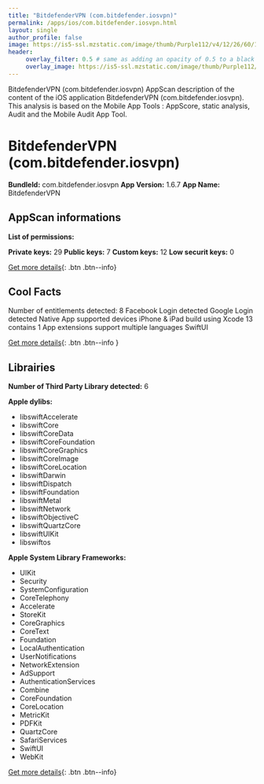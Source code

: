 ```yaml
---
title: "BitdefenderVPN (com.bitdefender.iosvpn)"
permalink: /apps/ios/com.bitdefender.iosvpn.html
layout: single
author_profile: false
image: https://is5-ssl.mzstatic.com/image/thumb/Purple112/v4/12/26/60/12266010-df71-37bf-4641-1e86476b46b5/AppIcon-0-0-1x_U007emarketing-0-0-0-7-0-0-sRGB-0-0-0-GLES2_U002c0-512MB-85-220-0-0.png/512x512bb.jpg
header: 
     overlay_filter: 0.5 # same as adding an opacity of 0.5 to a black background
     overlay_image: https://is5-ssl.mzstatic.com/image/thumb/Purple112/v4/12/26/60/12266010-df71-37bf-4641-1e86476b46b5/AppIcon-0-0-1x_U007emarketing-0-0-0-7-0-0-sRGB-0-0-0-GLES2_U002c0-512MB-85-220-0-0.png/512x512bb.jpg
---
```

BitdefenderVPN (com.bitdefender.iosvpn) AppScan description of the content of the iOS application BitdefenderVPN (com.bitdefender.iosvpn). This analysis is based on the Mobile App Tools : AppScore, static analysis, Audit and the Mobile Audit App Tool.

# BitdefenderVPN (com.bitdefender.iosvpn)

**BundleId:** com.bitdefender.iosvpn
**App Version:** 1.6.7
**App Name:** BitdefenderVPN


## AppScan informations 

**List of permissions:** 
  
  
**Private keys:** 29
**Public keys:** 7
**Custom keys:** 12
**Low securit keys:** 0
  
[Get more details](/pricing.html){: .btn .btn--info}

## Cool Facts

Number of entitlements detected: 8
Facebook Login detected
Google Login detected
Native App
supported devices iPhone & iPad
build using Xcode 13
contains 1 App extensions
support multiple languages
SwiftUI
  
[Get more details](/pricing.html){: .btn .btn--info }

## Librairies 
**Number of Third Party Library detected:** 6


**Apple dylibs:**
- libswiftAccelerate
- libswiftCore
- libswiftCoreData
- libswiftCoreFoundation
- libswiftCoreGraphics
- libswiftCoreImage
- libswiftCoreLocation
- libswiftDarwin
- libswiftDispatch
- libswiftFoundation
- libswiftMetal
- libswiftNetwork
- libswiftObjectiveC
- libswiftQuartzCore
- libswiftUIKit
- libswiftos


**Apple System Library Frameworks:**
- UIKit
- Security
- SystemConfiguration
- CoreTelephony
- Accelerate
- StoreKit
- CoreGraphics
- CoreText
- Foundation
- LocalAuthentication
- UserNotifications
- NetworkExtension
- AdSupport
- AuthenticationServices
- Combine
- CoreFoundation
- CoreLocation
- MetricKit
- PDFKit
- QuartzCore
- SafariServices
- SwiftUI
- WebKit


  
[Get more details](/pricing.html){: .btn .btn--info}

